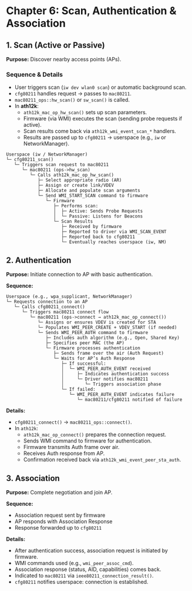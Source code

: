 # Chapter 6: Scan, Authentication & Association

## 1. Scan (Active or Passive)

**Purpose:** Discover nearby access points (APs).

### Sequence & Details

- User triggers scan (`iw dev wlan0 scan`) or automatic background scan.
- `cfg80211` handles request → passes to `mac80211`.
- `mac80211_ops::hw_scan()` or `sw_scan()` is called.
- In **ath12k**:
  - `ath12k_mac_op_hw_scan()` sets up scan parameters.
  - Firmware (via WMI) executes the scan (sending probe requests if active).
  - Scan results come back via `ath12k_wmi_event_scan_*` handlers.
  - Results are passed up to `cfg80211` → userspace (e.g., `iw` or NetworkManager).

```code 
Userspace (iw / NetworkManager)
└─ cfg80211_scan()
   └─ Triggers scan request to mac80211
      └─ mac80211 (ops->hw_scan)
         └─ Calls ath12k_mac_op_hw_scan()
            ├─ Select appropriate radio (AR)
            ├─ Assign or create link/VDEV
            ├─ Allocate and populate scan arguments
            └─ Send WMI_START_SCAN command to firmware
               └─ Firmware
                  ├─ Performs scan:
                  │  ├─ Active: Sends Probe Requests
                  │  └─ Passive: Listens for Beacons
                  └─ Scan Results
                     ├─ Received by firmware
                     ├─ Reported to driver via WMI_SCAN_EVENT
                     ├─ Reported back to cfg80211
                     └─ Eventually reaches userspace (iw, NM)
```

## 2. Authentication

**Purpose:** Initiate connection to AP with basic authentication.

**Sequence:**
```text
Userspace (e.g., wpa_supplicant, NetworkManager)
└─ Requests connection to an AP
   └─ Calls cfg80211_connect()
      └─ Triggers mac80211 connect flow
         └─ mac80211 (ops->connect → ath12k_mac_op_connect())
            └─ Assigns or ensures VDEV is created for STA
            └─ Populates WMI_PEER_CREATE + VDEV_START (if needed)
            └─ Sends WMI_PEER_AUTH command to firmware
               ├─ Includes auth algorithm (e.g., Open, Shared Key)
               ├─ Specifies peer MAC (the AP)
               └─ Firmware processes authentication
                  ├─ Sends frame over the air (Auth Request)
                  └─ Waits for AP’s Auth Response
                     ├─ If successful:
                     │  └─ WMI_PEER_AUTH_EVENT received
                     │     ├─ Indicates authentication success
                     │     └─ Driver notifies mac80211
                     │        └─ Triggers association phase
                     └─ If failed:
                        └─ WMI_PEER_AUTH_EVENT indicates failure
                           └─ mac80211/cfg80211 notified of failure

```

**Details:**
- `cfg80211_connect()` → `mac80211_ops::connect()`.
- In `ath12k`:
  - `ath12k_mac_op_connect()` prepares the connection request.
  - Sends WMI command to firmware for authentication.
  - Firmware transmits Auth frame over air.
  - Receives Auth response from AP.
  - Confirmation received back via `ath12k_wmi_event_peer_sta_auth`.

## 3. Association

**Purpose:** Complete negotiation and join AP.

**Sequence:**
- Association request sent by firmware
- AP responds with Association Response
- Response forwarded up to `cfg80211`

**Details:**
- After authentication success, association request is initiated by firmware.
- WMI commands used (e.g., `wmi_peer_assoc_cmd`).
- Association response (status, AID, capabilities) comes back.
- Indicated to `mac80211` via `ieee80211_connection_result()`.
- `cfg80211` notifies userspace: connection is established.
